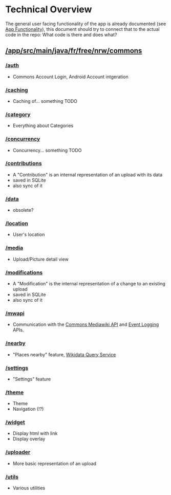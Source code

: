# Technical Overview

The general user facing functionality of the app is already documented (see [App Functionality](App-functionality.md)), this document should try to connect that to the actual code in the repo: What code is there and does what?

## [/app/src/main/java/fr/free/nrw/commons](https://github.com/commons-app/apps-android-commons/tree/master/app/src/main/java/fr/free/nrw/commons)

### [/auth](https://github.com/commons-app/apps-android-commons/tree/master/app/src/main/java/fr/free/nrw/commons/auth) 
- Commons Account Login, Android Account intgeration

### [/caching](https://github.com/commons-app/apps-android-commons/tree/master/app/src/main/java/fr/free/nrw/commons/caching)
- Caching of... something TODO

### [/category](https://github.com/commons-app/apps-android-commons/tree/master/app/src/main/java/fr/free/nrw/commons/category)
- Everything about Categories

### [/concurrency](https://github.com/commons-app/apps-android-commons/tree/master/app/src/main/java/fr/free/nrw/commons/concurrency)
- Concurrency... something TODO

### [/contributions](https://github.com/commons-app/apps-android-commons/tree/master/app/src/main/java/fr/free/nrw/commons/contributions)
- A "Contribution" is an internal representation of an upload with its data
- saved in SQLite
- also sync of it

### [/data](https://github.com/commons-app/apps-android-commons/tree/master/app/src/main/java/fr/free/nrw/commons/data)
- obsolete?

### [/location](https://github.com/commons-app/apps-android-commons/tree/master/app/src/main/java/fr/free/nrw/commons/location)
- User's location

### [/media](https://github.com/commons-app/apps-android-commons/tree/master/app/src/main/java/fr/free/nrw/commons/media)
- Upload/Picture detail view

### [/modifications](https://github.com/commons-app/apps-android-commons/tree/master/app/src/main/java/fr/free/nrw/commons/modifications)
- A "Modification" is the internal representation of a change to an existing upload
- saved in SQLite
- also sync of it

### [/mwapi](https://github.com/commons-app/apps-android-commons/tree/master/app/src/main/java/fr/free/nrw/commons/mwapi)
- Communication with the [Commons Mediawiki API](External-APIs#commons-mediawiki-api) and [Event Logging](External-APIs#event-logging) APIs.

### [/nearby](https://github.com/commons-app/apps-android-commons/tree/master/app/src/main/java/fr/free/nrw/commons/nearby)
- "Places nearby" feature, [Wikidata Query Service](External-APIs#wikidata-query-service)

### [/settings](https://github.com/commons-app/apps-android-commons/tree/master/app/src/main/java/fr/free/nrw/commons/settings)
- "Settings" feature

### [/theme](https://github.com/commons-app/apps-android-commons/tree/master/app/src/main/java/fr/free/nrw/commons/theme)
- Theme
- Navigation (!?)

### [/widget](https://github.com/commons-app/apps-android-commons/tree/master/app/src/main/java/fr/free/nrw/commons/ui/widget)
- Display html with link
- Display overlay

### [/uploader](https://github.com/commons-app/apps-android-commons/tree/master/app/src/main/java/fr/free/nrw/commons/upload)
- More basic representation of an upload

### [/utils](https://github.com/commons-app/apps-android-commons/tree/master/app/src/main/java/fr/free/nrw/commons/utils)
- Various utilities